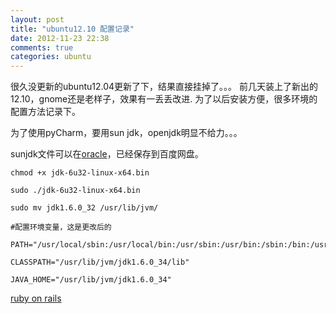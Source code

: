 ```yaml
---
layout: post
title: "ubuntu12.10 配置记录"
date: 2012-11-23 22:38
comments: true
categories: ubuntu
---
```

很久没更新的ubuntu12.04更新了下，结果直接挂掉了。。。
前几天装上了新出的12.10，gnome还是老样子，效果有一丢丢改进.
为了以后安装方便，很多环境的配置方法记录下。

为了使用pyCharm，要用sun jdk，openjdk明显不给力。。。

sunjdk文件可以在[oracle](http://www.oracle.com/technetwork/java/javase/downloads/jdk7u9-downloads-1859576.html)，已经保存到百度网盘。

	chmod +x jdk-6u32-linux-x64.bin

	sudo ./jdk-6u32-linux-x64.bin

	sudo mv jdk1.6.0_32 /usr/lib/jvm/

	#配置环境变量，这是更改后的

	PATH="/usr/local/sbin:/usr/local/bin:/usr/sbin:/usr/bin:/sbin:/bin:/usr/games:/usr/local/games:/usr/local/jvm/jdk1.6.0_34/bin" 
	     
	CLASSPATH="/usr/lib/jvm/jdk1.6.0_34/lib"
	 
	JAVA_HOME="/usr/lib/jvm/jdk1.6.0_34"


[ruby on rails](http://ruby-china.org/wiki/install_ruby_guide)
